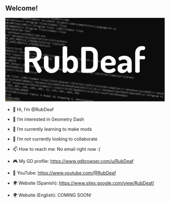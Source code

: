 
## Welcome!

![](/resources/RubDeafBanner.png)

- 👋 Hi, I’m @RubDeaf
- 👀 I’m interested in Geometry Dash
- 🌱 I’m currently learning to make mods
- 💞️ I’m not currently looking to collaborate
- 📫 How to reach me: No email right now :(

- 🎮 My GD profile: https://www.gdbrowser.com/u/RubDeaf
- 🎥 YouTube: https://www.youtube.com/@RubDeaf
- 🌍 Website (Spanish): https://www.sites.google.com/view/RubDeaf/
- 🌍 Website (English): COMING SOON!


  
<!---
RubDeaf/RubDeaf is a ✨ special ✨ repository because its `README.md` (this file) appears on your GitHub profile.
You can click the Preview link to take a look at your changes.
--->
